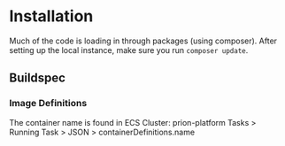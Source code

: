 # Installation

Much of the code is loading in through packages (using composer). After setting up the local instance, make sure you run `composer update`.

## Buildspec

### Image Definitions
The container name is found in ECS
Cluster: prion-platform
Tasks > Running Task > JSON > containerDefinitions.name